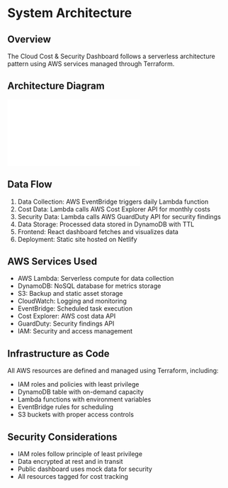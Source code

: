 # System Architecture

## Overview
The Cloud Cost & Security Dashboard follows a serverless architecture pattern using AWS services managed through Terraform.

## Architecture Diagram
![Architecture Diagram](./diagrams/architecture-diagram.txt)

## Data Flow
1. Data Collection: AWS EventBridge triggers daily Lambda function
2. Cost Data: Lambda calls AWS Cost Explorer API for monthly costs
3. Security Data: Lambda calls AWS GuardDuty API for security findings
4. Data Storage: Processed data stored in DynamoDB with TTL
5. Frontend: React dashboard fetches and visualizes data
6. Deployment: Static site hosted on Netlify

## AWS Services Used
- AWS Lambda: Serverless compute for data collection
- DynamoDB: NoSQL database for metrics storage
- S3: Backup and static asset storage
- CloudWatch: Logging and monitoring
- EventBridge: Scheduled task execution
- Cost Explorer: AWS cost data API
- GuardDuty: Security findings API
- IAM: Security and access management

## Infrastructure as Code
All AWS resources are defined and managed using Terraform, including:
- IAM roles and policies with least privilege
- DynamoDB table with on-demand capacity
- Lambda functions with environment variables
- EventBridge rules for scheduling
- S3 buckets with proper access controls

## Security Considerations
- IAM roles follow principle of least privilege
- Data encrypted at rest and in transit
- Public dashboard uses mock data for security
- All resources tagged for cost tracking